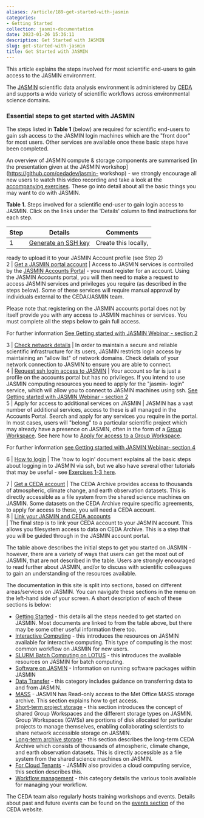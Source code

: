 ```yaml
---
aliases: /article/189-get-started-with-jasmin
categories:
- Getting Started
collection: jasmin-documentation
date: 2023-01-26 15:36:11
description: Get Started with JASMIN
slug: get-started-with-jasmin
title: Get Started with JASMIN
---
```


This article explains the steps involved for most scientific end-users to gain
access to the JASMIN environment.

The [JASMIN](http://www.jasmin.ac.uk/) scientific data analysis environment is
administered by [CEDA](http://www.ceda.ac.uk/) and supports a wide variety of
scientific workflows across environmental science domains.

###  Essential steps to get started with JASMIN

The steps listed in **Table 1** (below) are required for scientific end-users
to gain ssh access to the JASMIN login machines which are the "front door" for
most users. Other services are available once these basic steps have been
completed.

An overview of JASMIN compute & storage components are summarised [in the
presentation given at the JASMIN workshop](https://github.com/cedadev/jasmin-
workshop) \- we strongly encourage all new users to watch this video recording
and take a look at the [accompanying
exercises](https://github.com/cedadev/jasmin-workshop). These go into detail
about all the basic things you may want to do with JASMIN.

**Table 1.** Steps involved for a scientific end-user to gain login access to
JASMIN. Click on the links under the 'Details' column to find instructions for
each step.

Step  |  Details  |  Comments  
---|---|---  
1  |  [Generate an SSH key](generate-ssh-key-pair) |  Create this locally,
ready to upload it to your JASMIN Account profile (see Step 2)  
2  |  [Get a JASMIN portal account](get-a-jasmin-account-portal) |  Access to
JASMIN services is controlled by the [JASMIN Accounts
Portal](https://accounts.jasmin.ac.uk/) \- you must register for an account.
Using the JASMIN Accounts portal, you will then need to make a request to
access JASMIN services and privileges you require (as described in the steps
below). Some of these services will require manual approval by individuals
external to the CEDA/JASMIN team.  
  
Please note that registering on the JASMIN accounts portal does not by itself
provide you with any access to JASMIN machines or services. You must complete
all the steps below to gain full access.  
  
For further information [See Getting started with JASMIN Webinar - section
2](https://www.ceda.ac.uk/events/getting-started-with-jasmin-webinar/)  
  
3  |  [Check network details](check-network-details) |  In order to maintain a
secure and reliable scientific infrastructure for its users, JASMIN restricts
login access by maintaining an "allow list" of network domains. Check details
of your network connection to JASMIN to ensure you are able to connect.  
4  |  [Request ssh login access to JASMIN](get-login-account) |  Your account
so far is just a profile on the accounts portal but has no privileges. If you
intend to use JASMIN computing resources you need to apply for the "jasmin-
login" service, which will allow you to connect to JASMIN machines using ssh.
[See Getting started with JASMIN Webinar - section
2](https://www.ceda.ac.uk/events/getting-started-with-jasmin-webinar/)  
5  |  Apply for access to additional services on JASMIN  |  JASMIN has a vast
number of additional services, access to these is all managed in the Accounts
Portal. Search and apply for any services you require in the portal. In most
cases, users will "belong" to a particular scientific project which may
already have a presence on JASMIN, often in the form of a [Group
Workspace](short-term-project-storage). See here how to [Apply for access to a
Group Workspace](apply-for-access-to-a-gws-new).  
  
For further information [see Getting started with JASMIN Webinar- section
4](https://www.ceda.ac.uk/events/getting-started-with-jasmin-webinar/)  
  
6  |  [How to login](login) |  The 'how to login' document explains all the
basic steps about logging in to JASMIN via ssh, but we also have several other
tutorials that may be useful - see [Exercises 1-3
here](https://github.com/cedadev/jasmin-workshop).  
  
7  |  [Get a CEDA account](ceda-archive) |  The CEDA Archive provides access
to thousands of atmospheric, climate change, and earth observation datasets.
This is directly accessible as a file system from the shared science machines
on JASMIN. Some datasets on the CEDA Archive require specific agreements, to
apply for access to these, you will need a CEDA account.  
8  |  [Link your JASMIN and CEDA accounts](update-a-jasmin-account)  
|  The final step is to link your CEDA account to your JASMIN account. This
allows you filesystem access to data on CEDA Archive. This is a step that you
will be guided through in the JASMIN account portal.  
  
The table above describes the initial steps to get you started on JASMIN -
however, there are a variety of ways that users can get the most out of
JASMIN, that are not described in the table. Users are strongly encouraged to
read further about JASMIN, and/or to discuss with scientific colleagues to
gain an understanding of the resources available.

The documentation in this site is split into sections, based on different
areas/services on JASMIN. You can navigate these sections in the menu on the
left-hand side of your screen. A short description of each of these sections
is below:

  * [Getting Started](getting-started) \- this details all the steps needed to get started on JASMIN. Most documents are linked to from the table above, but there may be some other useful information there too.
  * [Interactive Computing](interactive-computing) \- this introduces the resources on JASMIN available for interactive computing. This type of computing is the most common workflow on JASMIN for new users. 
  * [SLURM Batch Computing on LOTUS](slurm) \- this introduces the available resources on JASMIN for batch computing. 
  * [Software on JASMIN](software-on-jasmin) \- Information on running software packages within JASMIN
  * [Data Transfer](data-transfer) \- this category includes guidance on transferring data to and from JASMIN.
  * [MASS](mass) \- JASMIN has Read-only access to the Met Office MASS storage archive. This section explains how to get access. 
  * [Short-term project storage](short-term-project-storage) \- this section introduces the concept of shared Group Workspaces and the different storage types on JASMIN. Group Workspaces (GWSs) are portions of disk allocated for particular projects to manage themselves, enabling collaborating scientists to share network accessible storage on JASMIN. 
  * [Long-term archive storage](long-term-archive-storage) \- this section describes the long-term CEDA Archive which consists of thousands of atmospheric, climate change, and earth observation datasets. This is directly accessible as a file system from the shared science machines on JASMIN.
  * [For Cloud Tenants](for-cloud-tenants) \- JASMIN also provides a cloud computing service, this section describes this. 
  * [Workflow management](workflow-management) \- this category details the various tools available for managing your workflow.

The CEDA team also regularly hosts training workshops and events. Details
about past and future events can be found on the [events
section](https://www.ceda.ac.uk/events/) of the CEDA website.


